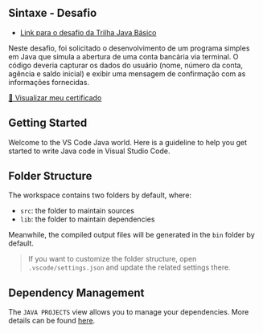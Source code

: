 ## Sintaxe - Desafio
- [Link para o desafio da Trilha Java Básico](https://github.com/digitalinnovationone/trilha-java-basico/tree/main/desafios/sintaxe)
  
Neste desafio, foi solicitado o desenvolvimento de um programa simples em Java que simula a abertura de uma conta bancária via terminal. O código deveria capturar os dados do usuário (nome, número da conta, agência e saldo inicial) e exibir uma mensagem de confirmação com as informações fornecidas.

[📄 Visualizar meu certificado](https://hermes.dio.me/certificates/UJADEVBP.pdf)
## Getting Started

Welcome to the VS Code Java world. Here is a guideline to help you get started to write Java code in Visual Studio Code.

## Folder Structure

The workspace contains two folders by default, where:

- `src`: the folder to maintain sources
- `lib`: the folder to maintain dependencies

Meanwhile, the compiled output files will be generated in the `bin` folder by default.

> If you want to customize the folder structure, open `.vscode/settings.json` and update the related settings there.

## Dependency Management

The `JAVA PROJECTS` view allows you to manage your dependencies. More details can be found [here](https://github.com/microsoft/vscode-java-dependency#manage-dependencies).
